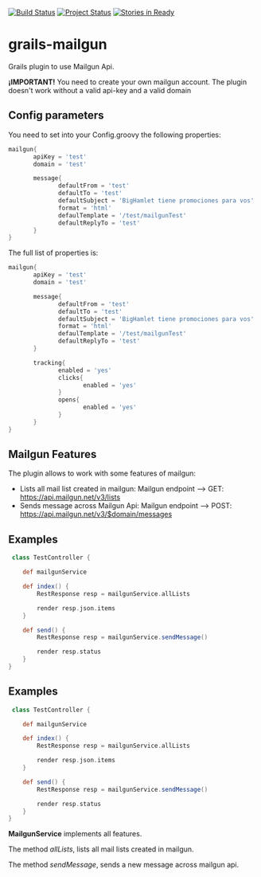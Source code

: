 [![Build Status](https://travis-ci.org/orkonano/grails-mailgun.svg?branch=develop)](https://travis-ci.org/orkonano/grails-mailgun.svg?branch=master)
[![Project Status](https://stillmaintained.com/orkonano/grails-mailgun.png)](https://stillmaintained.com/orkonano/grails-mailgun)
[![Stories in Ready](https://badge.waffle.io/orkonano/grails-mailgun.svg?label=ready&title=Ready)](http://waffle.io/orkonano/grails-mailgun)

# grails-mailgun
Grails plugin to use Mailgun Api.

**¡IMPORTANT!**
You need to create your own mailgun account. The plugin doesn't work without a valid api-key and a valid domain

## Config parameters

You need to set into your Config.groovy the following properties:

```groovy
mailgun{
       apiKey = 'test'
       domain = 'test'

       message{
              defaultFrom = 'test'
              defaultTo = 'test'
              defaultSubject = 'BigHamlet tiene promociones para vos'
              format = 'html'
              defaulTemplate = '/test/mailgunTest'
              defaultReplyTo = 'test'
       }
}
```

The full list of properties is:

```groovy
mailgun{
       apiKey = 'test'
       domain = 'test'

       message{
              defaultFrom = 'test'
              defaultTo = 'test'
              defaultSubject = 'BigHamlet tiene promociones para vos'
              format = 'html'
              defaulTemplate = '/test/mailgunTest'
              defaultReplyTo = 'test'
       }

       tracking{
              enabled = 'yes'
              clicks{
                     enabled = 'yes'
              }
              opens{
                     enabled = 'yes'
              }
       }
}
```

## Mailgun Features

The plugin allows to work with some features of mailgun:
- Lists all mail list created in mailgun: Mailgun endpoint --> GET: https://api.mailgun.net/v3/lists
- Sends message across Mailgun Api: Mailgun endpoint --> POST: https://api.mailgun.net/v3/$domain/messages


## Examples

```groovy
 class TestController {

    def mailgunService

    def index() {
        RestResponse resp = mailgunService.allLists

        render resp.json.items
    }

    def send() {
        RestResponse resp = mailgunService.sendMessage()

        render resp.status
    }
}
```

## Examples

```groovy
 class TestController {

    def mailgunService

    def index() {
        RestResponse resp = mailgunService.allLists

        render resp.json.items
    }

    def send() {
        RestResponse resp = mailgunService.sendMessage()

        render resp.status
    }
}
```

**MailgunService** implements all features.

The method *allLists*, lists all mail lists created in mailgun.

The method *sendMessage*, sends a new message across mailgun api.
